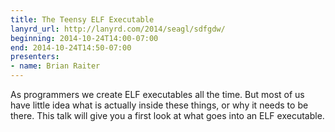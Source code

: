```yaml
---
title: The Teensy ELF Executable
lanyrd_url: http://lanyrd.com/2014/seagl/sdfgdw/
beginning: 2014-10-24T14:00-07:00
end: 2014-10-24T14:50-07:00
presenters:
- name: Brian Raiter
---
```


As programmers we create ELF executables all the time. But most of us have little idea what is actually inside these things, or why it needs to be there. This talk will give you a first look at what goes into an ELF executable.
